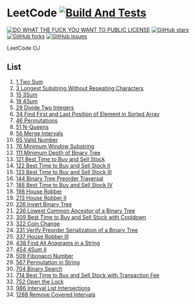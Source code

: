 # LeetCode [![Build And Tests][AppVeyorBadge]][AppVeyorProject]
[![DO WHAT THE FUCK YOU WANT TO PUBLIC LICENSE][IconLicense]][LinkLicense]
[![GitHub stars][IconStars]][LinkStars]
[![GitHub forks][IconForks]][LinkForks]
[![GitHub issues][IconIssues]][LinkIssues]

[AppVeyorBadge]:https://ci.appveyor.com/api/projects/status/0tnkehhdhxq2qlck?svg=true&retina=true
[AppVeyorProject]:https://ci.appveyor.com/project/LimingJin/leetcode/build/tests
[IconLicense]:https://img.shields.io/badge/license-WTF%20License-blue.svg
[IconStars]:https://img.shields.io/github/stars/jinliming2/LeetCode.svg
[IconForks]:https://img.shields.io/github/forks/jinliming2/LeetCode.svg
[IconIssues]:https://img.shields.io/github/issues/jinliming2/LeetCode.svg
[LinkLicense]:./LICENSE
[LinkStars]:https://github.com/jinliming2/LeetCode/stargazers
[LinkForks]:https://github.com/jinliming2/LeetCode/network
[LinkIssues]:https://github.com/jinliming2/LeetCode/issues

LeetCode OJ

## List

1. [1 Two Sum](./problems/1_Two_Sum.md)
1. [3 Longest Substring Without Repeating Characters](./problems/3_Longest_Substring_Without_Repeating_Characters.md)
1. [15 3Sum](./problems/15_3Sum.md)
1. [18 4Sum](./problems/18_4Sum.md)
1. [29 Divide Two Integers](./problems/29_Divide_Two_Integers.md)
1. [34 Find First and Last Position of Element in Sorted Array](./problems/34_Find_First_and_Last_Position_of_Element_in_Sorted_Array.md)
1. [46 Permutations](./problems/46_Permutations.md)
1. [51 N-Queens](./problems/51_N_Queens.md)
1. [56 Merge Intervals](./problems/56_Merge_Intervals.md)
1. [65 Valid Number](./problems/65_Valid_Number.md)
1. [76 Minimum Window Substring](./problems/76_Minimum_Window_Substring.md)
1. [111 Minimum Depth of Binary Tree](./problems/111_Minimum_Depth_of_Binary_Tree.md)
1. [121 Best Time to Buy and Sell Stock](./problems/121_Best_Time_to_Buy_and_Sell_Stock.md)
1. [122 Best Time to Buy and Sell Stock II](./problems/122_Best_Time_to_Buy_and_Sell_Stock_II.md)
1. [123 Best Time to Buy and Sell Stock III](./problems/123_Best_Time_to_Buy_and_Sell_Stock_III.md)
1. [144 Binary Tree Preorder Traversal](./problems/144_Binary_Tree_Preorder_Traversal.md)
1. [188 Best Time to Buy and Sell Stock IV](./problems/188_Best_Time_to_Buy_and_Sell_Stock_IV.md)
1. [198 House Robber](./problems/198_House_Robber.md)
1. [213 House Robber II](./problems/213_House_Robber_II.md)
1. [226 Invert Binary Tree](./problems/226_Invert_Binary_Tree.md)
1. [236 Lowest Common Ancestor of a Binary Tree](./problems/236_Lowest_Common_Ancestor_of_a_Binary_Tree.md)
1. [309 Best Time to Buy and Sell Stock with Cooldown](./problems/309_Best_Time_to_Buy_and_Sell_Stock_with_Cooldown.md)
1. [322 Coin Change](./problems/322_Coin_Change.md)
1. [331 Verify Preorder Serialization of a Binary Tree](./problems/331_Verify_Preorder_Serialization_of_a_Binary_Tree.md)
1. [337 House Robber III](./problems/337_House_Robber_III.md)
1. [438 Find All Anagrams in a String](./problems/438_Find_All_Anagrams_in_a_String.md)
1. [454 4Sum II](./problems/454_4Sum_II.md)
1. [509 Fibonacci Number](./problems/509_Fibonacci_Number.md)
1. [567 Permutation in String](./problems/567_Permutation_in_String.md)
1. [704 Binary Search](./problems/704_Binary_Search.md)
1. [714 Best Time to Buy and Sell Stock with Transaction Fee](./problems/714_Best_Time_to_Buy_and_Sell_Stock_with_Transaction_Fee.md)
1. [752 Open the Lock](./problems/752_Open_the_Lock.md)
1. [986 Interval List Intersections](./problems/986_Interval_List_Intersections.md)
1. [1288 Remove Covered Intervals](./problems/1288_Remove_Covered_Intervals.md)
